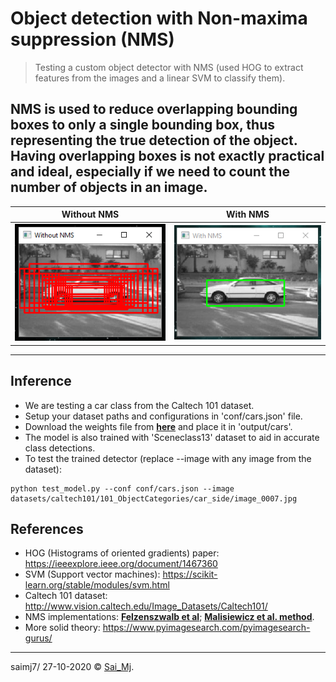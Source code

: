# Object detection with Non-maxima suppression (NMS)

> Testing a custom object detector with NMS (used HOG to extract features from the images and a linear SVM to classify them).

## NMS is used to reduce overlapping bounding boxes to only a single bounding box, thus representing the true detection of the object. Having overlapping boxes is not exactly practical and ideal, especially if we need to count the number of objects in an image.

Without NMS         |  With NMS
:-------------------------:|:-------------------------:
![Without](mylib/utils/without.png?raw=true "Without")  |  ![With](mylib/utils/with.png?raw=true "With")

---

## Inference

- We are testing a car class from the Caltech 101 dataset.
- Setup your dataset paths and configurations in 'conf/cars.json' file.
- Download the weights file from [**here**](https://drive.google.com/file/d/1bSJo8cU_gyzttScRskb5F45aeLu4LF3_/view?usp=sharing) and place it in 'output/cars'.
- The model is also trained with 'Sceneclass13' dataset to aid in accurate class detections.
- To test the trained detector (replace --image with any image from the dataset):

```
python test_model.py --conf conf/cars.json --image datasets/caltech101/101_ObjectCategories/car_side/image_0007.jpg
```


## References

- HOG (Histograms of oriented gradients) paper: https://ieeexplore.ieee.org/document/1467360
- SVM (Support vector machines): https://scikit-learn.org/stable/modules/svm.html
- Caltech 101 dataset: http://www.vision.caltech.edu/Image_Datasets/Caltech101/
- NMS implementations: [**Felzenszwalb et al**](https://github.com/rbgirshick/voc-dpm/blob/master/test/nms.m); [**Malisiewicz et al. method**](https://www.computervisionblog.com/2011/08/blazing-fast-nmsm-from-exemplar-svm.html).
- More solid theory: https://www.pyimagesearch.com/pyimagesearch-gurus/


---

saimj7/ 27-10-2020 © <a href="http://saimj7.github.io" target="_blank">Sai_Mj</a>.
